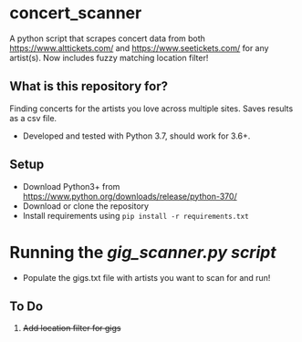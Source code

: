 # concert_scanner
A python script that scrapes concert data from both https://www.alttickets.com/ and https://www.seetickets.com/ for any artist(s). Now includes fuzzy matching location filter!

## What is this repository for? ##
Finding concerts for the artists you love across multiple sites. Saves results as a csv file.
* Developed and tested with Python 3.7, should work for 3.6+.

## Setup ##
* Download Python3+ from https://www.python.org/downloads/release/python-370/
* Download or clone the repository 
* Install requirements using ```pip install -r requirements.txt```

# Running the *gig_scanner.py script* #
* Populate the gigs.txt file with artists you want to scan for and run!

## To Do ##
1. <s>Add location filter for gigs<s>
